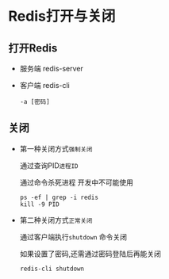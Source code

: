 # Redis打开与关闭

## 打开Redis

- 服务端 redis-server 

- 客户端 redis-cli 

  ```
  -a [密码]
  ```

## 关闭

- 第一种关闭方式`强制关闭`

  通过查询PID`进程ID`

  通过命令杀死进程   开发中不可能使用

  ```shell
  ps -ef | grep -i redis
  kill -9 PID
  ```

- 第二种关闭方式`正常关闭`

  通过客户端执行`shutdown` 命令关闭

  如果设置了密码,还需通过密码登陆后再能关闭

  ```shell
  redis-cli shutdown 
  ```

  

